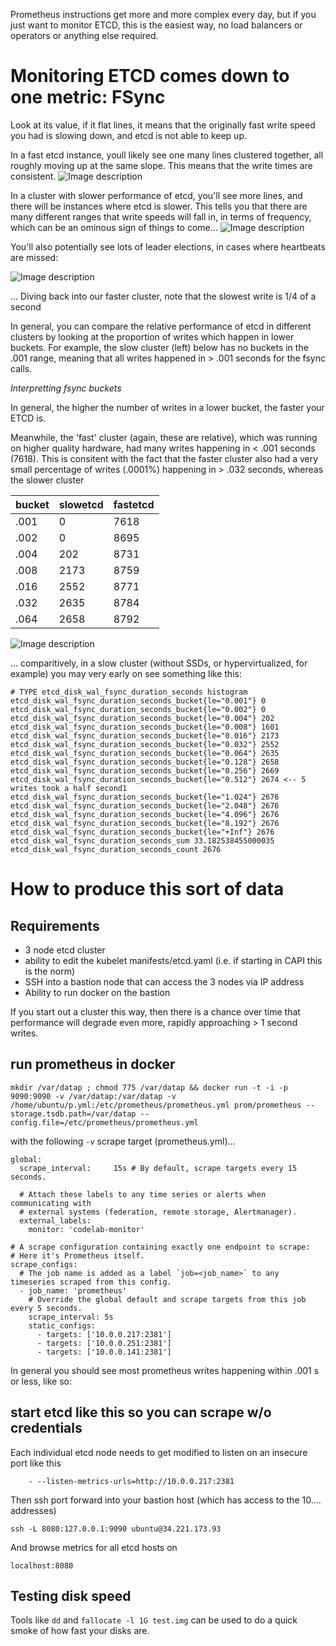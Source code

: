Prometheus instructions get more and more complex every day, but if you just want to monitor ETCD, this is the easiest way, no load balancers or operators or anything else required.

# Monitoring ETCD comes down to one metric: FSync

Look at its value, if it flat lines, it means that the originally fast write speed you had is slowing down, and etcd is 
not able to keep up.

In a fast etcd instance, youll likely see one many lines clustered together, all roughly moving up at the same slope.  This means that the write times are consistent.
![Image description](graph.png)

In a cluster with slower performance of etcd, you'll see more lines, and there will be
instances where etcd is slower.  This tells you that there are many different ranges that write speeds will fall in, in terms of frequency, which can be an ominous sign of things to come... 
![Image description](slowdegrade2.png)

You'll also potentially see lots of leader elections, in cases where heartbeats are missed:

![Image description](frequent_leader_election.png)

... Diving back into our faster cluster, note that the slowest write is 1/4 of a second

In general, you can compare the relative performance of etcd in different clusters by looking
at the proportion of writes which happen in lower buckets.  For example, the slow cluster (left)
below has no buckets in the .001 range, meaning that all writes happened in > .001 seconds for the
fsync calls. 

*Interpretting fsync buckets*

In general, the higher the number of writes in a lower bucket, the faster your ETCD is. 

Meanwhile, the 'fast' cluster (again, these are relative), which was running on higher quality hardware, had many writes happening in < .001 seconds (7618).  This is consitent with the fact that the faster cluster
also had a very small percentage of writes (.0001%) happening in > .032 seconds, whereas the slower cluster 

|bucket| slowetcd | fastetcd | 
|------|----------|----------|
| .001 | 0        | 7618     |      
| .002 | 0        | 8695     |  `<-- note that the faster cluster has writes which happened in < .002 s`    
| .004 | 202      | 8731     |      
| .008 | 2173     | 8759     |  
| .016 | 2552     | 8771     |       
| .032 | 2635     | 8784     |      
| .064 | 2658     | 8792     | 

![Image description](prometheus.png)

...  comparitively, in a slow cluster (without SSDs, or hypervirtualized, for example) you may very early on see something like this:

```
# TYPE etcd_disk_wal_fsync_duration_seconds histogram   
etcd_disk_wal_fsync_duration_seconds_bucket{le="0.001"} 0
etcd_disk_wal_fsync_duration_seconds_bucket{le="0.002"} 0
etcd_disk_wal_fsync_duration_seconds_bucket{le="0.004"} 202
etcd_disk_wal_fsync_duration_seconds_bucket{le="0.008"} 1601
etcd_disk_wal_fsync_duration_seconds_bucket{le="0.016"} 2173
etcd_disk_wal_fsync_duration_seconds_bucket{le="0.032"} 2552                                                                 
etcd_disk_wal_fsync_duration_seconds_bucket{le="0.064"} 2635
etcd_disk_wal_fsync_duration_seconds_bucket{le="0.128"} 2658
etcd_disk_wal_fsync_duration_seconds_bucket{le="0.256"} 2669
etcd_disk_wal_fsync_duration_seconds_bucket{le="0.512"} 2674 <-- 5 writes took a half second1
etcd_disk_wal_fsync_duration_seconds_bucket{le="1.024"} 2676
etcd_disk_wal_fsync_duration_seconds_bucket{le="2.048"} 2676
etcd_disk_wal_fsync_duration_seconds_bucket{le="4.096"} 2676
etcd_disk_wal_fsync_duration_seconds_bucket{le="8.192"} 2676
etcd_disk_wal_fsync_duration_seconds_bucket{le="+Inf"} 2676
etcd_disk_wal_fsync_duration_seconds_sum 33.182538455000035
etcd_disk_wal_fsync_duration_seconds_count 2676      
```


# How to produce this sort of data 




## Requirements

- 3 node etcd cluster
- ability to edit the kubelet manifests/etcd.yaml (i.e. if starting in CAPI this is the norm)
- SSH into a bastion node that can access the 3 nodes via IP address
- Ability to run docker on the bastion

If you start out a cluster this way, then there is a chance over time that performance will degrade even more, rapidly approaching > 1 second writes. 
## run prometheus in docker
```
mkdir /var/datap ; chmod 775 /var/datap && docker run -t -i -p 9090:9090 -v /var/datap:/var/datap -v /home/ubuntu/p.yml:/etc/prometheus/prometheus.yml prom/prometheus --storage.tsdb.path=/var/datap --config.file=/etc/prometheus/prometheus.yml
```

with the following `-v` scrape target (prometheus.yml)... 


```
global:
  scrape_interval:     15s # By default, scrape targets every 15 seconds.

  # Attach these labels to any time series or alerts when communicating with
  # external systems (federation, remote storage, Alertmanager).
  external_labels:
    monitor: 'codelab-monitor'

# A scrape configuration containing exactly one endpoint to scrape:
# Here it's Prometheus itself.
scrape_configs:
  # The job name is added as a label `job=<job_name>` to any timeseries scraped from this config.
  - job_name: 'prometheus'
    # Override the global default and scrape targets from this job every 5 seconds.
    scrape_interval: 5s
    static_configs:
      - targets: ['10.0.0.217:2381']
      - targets: ['10.0.0.251:2381']
      - targets: ['10.0.0.141:2381']
```


In general you should see most prometheus writes happening within .001 s or less, like so:
## start etcd like this so you can scrape w/o credentials 

Each individual etcd node needs to get modified to listen on an insecure port like this
```
    - --listen-metrics-urls=http://10.0.0.217:2381
```

Then ssh port forward into your bastion host (which has access to the 10.... addresses)

```
ssh -L 8080:127.0.0.1:9090 ubuntu@34.221.173.93
```

And browse metrics for all etcd hosts on 

`localhost:8080`

## Testing disk speed

Tools like `dd` and `fallocate -l 1G test.img` can be used to do a quick smoke of how fast your disks are.
